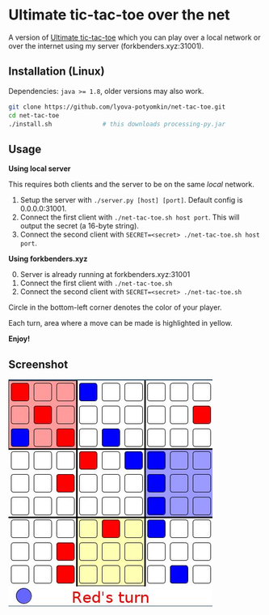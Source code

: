 # Ultimate tic-tac-toe over the net

A version of [Ultimate tic-tac-toe](https://en.wikipedia.org/wiki/Ultimate_tic-tac-toe) which you can play over a local network
or over the internet using my server (forkbenders.xyz:31001).

## Installation (Linux)

Dependencies: `java >= 1.8`, older versions may also work.

```bash
git clone https://github.com/lyova-potyomkin/net-tac-toe.git
cd net-tac-toe
./install.sh              # this downloads processing-py.jar
```

## Usage

**Using local server**

This requires both clients and the server to be on the same *local* network.

1. Setup the server with `./server.py [host] [port]`. 
   Default config is 0.0.0.0:31001.
2. Connect the first client with `./net-tac-toe.sh host port`.
   This will output the secret (a 16-byte string).
3. Connect the second client with `SECRET=<secret> ./net-tac-toe.sh host port`.

**Using forkbenders.xyz**

0. Server is already running at forkbenders.xyz:31001
1. Connect the first client with `./net-tac-toe.sh`
2. Connect the second client with `SECRET=<secret> ./net-tac-toe.sh`

Circle in the bottom-left corner denotes the color of your player.

Each turn, area where a move can be made is highlighted in yellow.

**Enjoy!**

## Screenshot

![Net-Tac-Toe](./board.jpg)


